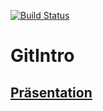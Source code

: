 [![Build Status](https://travis-ci.org/aul12/GitIntro.svg?branch=master)](https://travis-ci.org/aul12/GitIntro)
# GitIntro

## [Präsentation](https://aul12.github.io/GitIntro/main.pdf)
